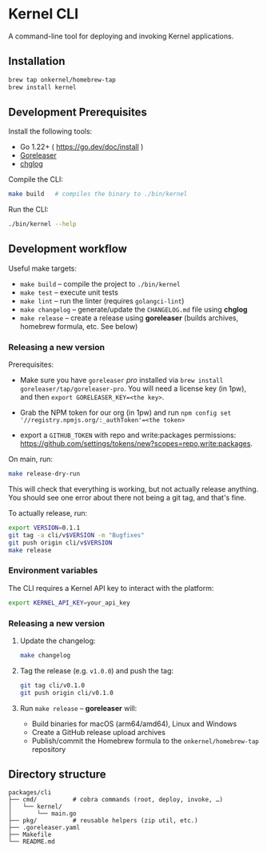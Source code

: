 # Kernel CLI

A command-line tool for deploying and invoking Kernel applications.

## Installation

```bash
brew tap onkernel/homebrew-tap
brew install kernel
```

## Development Prerequisites

Install the following tools:

- Go 1.22+ ( https://go.dev/doc/install )
- [Goreleaser](https://goreleaser.com/install/)
- [chglog](https://github.com/goreleaser/chglog)

Compile the CLI:

```bash
make build   # compiles the binary to ./bin/kernel
```

Run the CLI:

```bash
./bin/kernel --help
```

## Development workflow

Useful make targets:

- `make build` – compile the project to `./bin/kernel`
- `make test` – execute unit tests
- `make lint` – run the linter (requires `golangci-lint`)
- `make changelog` – generate/update the `CHANGELOG.md` file using **chglog**
- `make release` – create a release using **goreleaser** (builds archives, homebrew formula, etc. See below)

### Releasing a new version

Prerequisites:

- Make sure you have `goreleaser` _pro_ installed via `brew install goreleaser/tap/goreleaser-pro`. You will need a license key (in 1pw), and then `export GORELEASER_KEY=<the key>`.

- Grab the NPM token for our org (in 1pw) and run `npm config set '//registry.npmjs.org/:_authToken'=<the token>`

- export a `GITHUB_TOKEN` with repo and write:packages permissions: https://github.com/settings/tokens/new?scopes=repo,write:packages.

On main, run:

```bash
make release-dry-run
```

This will check that everything is working, but not actually release anything.
You should see one error about there not being a git tag, and that's fine.

To actually release, run:

```bash
export VERSION=0.1.1
git tag -a cli/v$VERSION -m "Bugfixes"
git push origin cli/v$VERSION
make release
```

### Environment variables

The CLI requires a Kernel API key to interact with the platform:

```bash
export KERNEL_API_KEY=your_api_key
```

### Releasing a new version

1. Update the changelog:

   ```bash
   make changelog
   ```

2. Tag the release (e.g. `v1.0.0`) and push the tag:

   ```bash
   git tag cli/v0.1.0
   git push origin cli/v0.1.0
   ```

3. Run `make release` – **goreleaser** will:

   - Build binaries for macOS (arm64/amd64), Linux and Windows
   - Create a GitHub release upload archives
   - Publish/commit the Homebrew formula to the `onkernel/homebrew-tap` repository

## Directory structure

```
packages/cli
├── cmd/          # cobra commands (root, deploy, invoke, …)
│   └── kernel/
│       └── main.go
├── pkg/          # reusable helpers (zip util, etc.)
├── .goreleaser.yaml
├── Makefile
└── README.md
```
